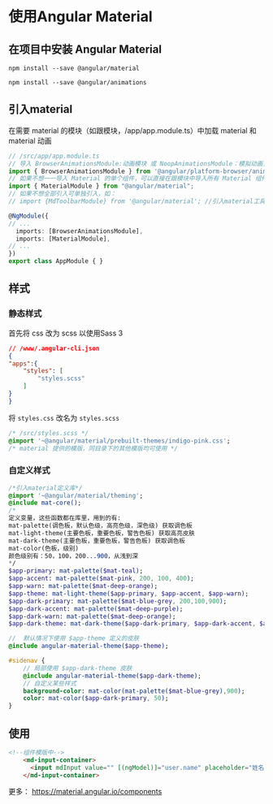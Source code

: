 # 使用Angular Material

## 在项目中安装 Angular Material

`npm install --save @angular/material`

`npm install --save @angular/animations`

## 引入material

在需要 material 的模块（如跟模块，/app/app.module.ts）中加载 material 和 material 动画

```ts
// /src/app/app.module.ts
// 导入 BrowserAnimationsModule:动画模块 或 NoopAnimationsModule：模拟动画，用于动画很慢的平台或用于测试时
import { BrowserAnimationsModule } from '@angular/platform-browser/animations';
// 如果不想一一导入 Material 的单个组件，可以直接在跟模块中导入所有 Material 组件
import { MaterialModule } from "@angular/material";
// 如果不想全部引入可单独引入，如：
// import {MdToolbarModule} from '@angular/material'; //引入material工具条

@NgModule({
// ...
  imports: [BrowserAnimationsModule],
  imports: [MaterialModule],
// ...
})
export class AppModule { }
```

## 样式

### 静态样式

首先将 css 改为 scss 以使用Sass 3

```json
// /www/.angular-cli.json
{
"apps":{
    "styles": [
        "styles.scss"
    ]
}
}
```

将 `styles.css` 改名为 `styles.scss`

```sass
/* /src/styles.scss */
@import '~@angular/material/prebuilt-themes/indigo-pink.css';
/* material 提供的模版，同目录下的其他模版均可使用 */
```

### 自定义样式

```sass
/*引入material定义库*/
@import '~@angular/material/theming';
@include mat-core();
/*
定义变量，这些函数都在库里，用到的有:
mat-palette(调色板，默认色级，高亮色级，深色级) 获取调色板
mat-light-theme(主要色板，重要色板，警告色板) 获取高亮皮肤
mat-dark-theme(主要色板，重要色板，警告色板) 获取调色板
mat-color(色板，级别)
颜色级别有：50，100，200...900，从浅到深
*/
$app-primary: mat-palette($mat-teal);
$app-accent: mat-palette($mat-pink, 200, 100, 400);
$app-warn: mat-palette($mat-deep-orange);
$app-theme: mat-light-theme($app-primary, $app-accent, $app-warn);
$app-dark-primary: mat-palette($mat-blue-grey, 200,100,900);
$app-dark-accent: mat-palette($mat-deep-purple);
$app-dark-warn: mat-palette($mat-deep-orange);
$app-dark-theme: mat-dark-theme($app-dark-primary, $app-dark-accent, $app-dark-warn);

//  默认情况下使用 $app-theme 定义的皮肤
@include angular-material-theme($app-theme);

#sidenav {
    // 局部使用 $app-dark-theme 皮肤
    @include angular-material-theme($app-dark-theme); 
    // 自定义某些样式
    background-color: mat-color(mat-palette($mat-blue-grey),900);
    color: mat-color($app-dark-primary, 50);
}
```

## 使用

```html
<!--组件模版中-->
    <md-input-container>
      <input mdInput value="" [(ngModel)]="user.name" placeholder="姓名">
    </md-input-container>
```

更多：
<https://material.angular.io/components>
